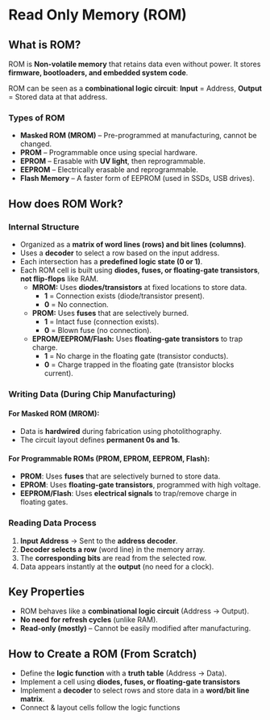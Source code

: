# Read Only Memory (ROM)

## What is ROM?

ROM is **Non-volatile memory** that retains data even without power. It stores **firmware, bootloaders, and embedded system code**.  

ROM can be seen as a **combinational logic circuit**: **Input** = Address, **Output** = Stored data at that address.  

### Types of ROM
- **Masked ROM (MROM)** – Pre-programmed at manufacturing, cannot be changed.  
- **PROM** – Programmable once using special hardware.  
- **EPROM** – Erasable with **UV light**, then reprogrammable.  
- **EEPROM** – Electrically erasable and reprogrammable.  
- **Flash Memory** – A faster form of EEPROM (used in SSDs, USB drives).  

## How does ROM Work?

### Internal Structure
- Organized as a **matrix of word lines (rows) and bit lines (columns)**.  
- Uses a **decoder** to select a row based on the input address.  
- Each intersection has a **predefined logic state (0 or 1)**.  
- Each ROM cell is built using **diodes, fuses, or floating-gate transistors**, **not flip-flops** like RAM.  
    - **MROM:** Uses **diodes/transistors** at fixed locations to store data. 
        - **1** = Connection exists (diode/transistor present).  
        - **0** = No connection.  
    - **PROM:** Uses **fuses** that are selectively burned. 
        - **1** = Intact fuse (connection exists).  
        - **0** = Blown fuse (no connection). 
    - **EPROM/EEPROM/Flash:** Uses **floating-gate transistors** to trap charge.  
        - **1** = No charge in the floating gate (transistor conducts).  
        - **0** = Charge trapped in the floating gate (transistor blocks current).  

### Writing Data (During Chip Manufacturing)
#### **For Masked ROM (MROM):**  
- Data is **hardwired** during fabrication using photolithography.  
- The circuit layout defines **permanent 0s and 1s**.  

#### For Programmable ROMs (PROM, EPROM, EEPROM, Flash):
- **PROM**: Uses **fuses** that are selectively burned to store data.  
- **EPROM**: Uses **floating-gate transistors**, programmed with high voltage.  
- **EEPROM/Flash**: Uses **electrical signals** to trap/remove charge in floating gates.  

### Reading Data Process
1. **Input Address** → Sent to the **address decoder**.  
2. **Decoder selects a row** (word line) in the memory array.  
3. The **corresponding bits** are read from the selected row.  
4. Data appears instantly at the **output** (no need for a clock).  

## Key Properties
- ROM behaves like a **combinational logic circuit** (Address → Output).  
- **No need for refresh cycles** (unlike RAM).  
- **Read-only (mostly)** – Cannot be easily modified after manufacturing.  

## How to Create a ROM (From Scratch)

- Define the **logic function** with a **truth table** (Address → Data).
- Implement a cell using **diodes, fuses, or floating-gate transistors**
- Implement a **decoder** to select rows and store data in a **word/bit line matrix**.
- Connect & layout cells follow the logic functions
